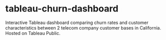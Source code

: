 # tableau-churn-dashboard
Interactive Tableau dashboard comparing churn rates and customer characteristics between 2 telecom company customer bases in California. Hosted on Tableau Public.
